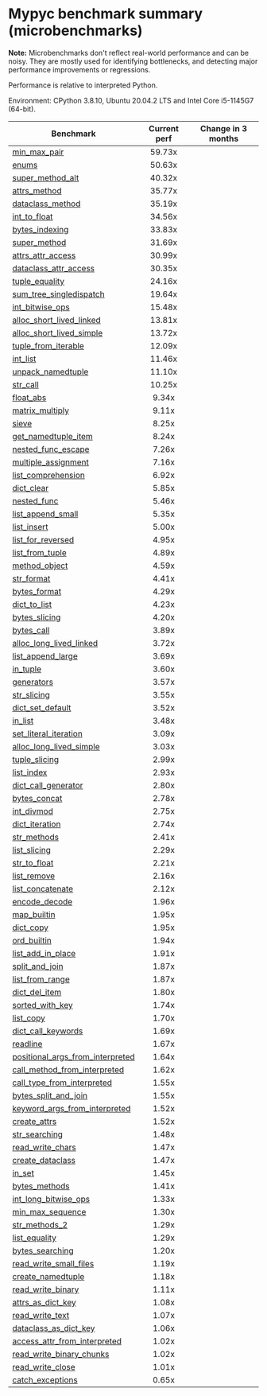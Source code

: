 # Mypyc benchmark summary (microbenchmarks)

**Note:** Microbenchmarks don't reflect real-world performance and can be noisy.
           They are mostly used for identifying bottlenecks, and detecting major performance
           improvements or regressions.

Performance is relative to interpreted Python.

Environment: CPython 3.8.10, Ubuntu 20.04.2 LTS and Intel Core i5-1145G7 (64-bit).

| Benchmark | Current perf | Change in 3 months |
| --- | :---: | :---: |
| [min_max_pair](benchmarks/min_max_pair.md) | 59.73x |  |
| [enums](benchmarks/enums.md) | 50.63x |  |
| [super_method_alt](benchmarks/super_method_alt.md) | 40.32x |  |
| [attrs_method](benchmarks/attrs_method.md) | 35.77x |  |
| [dataclass_method](benchmarks/dataclass_method.md) | 35.19x |  |
| [int_to_float](benchmarks/int_to_float.md) | 34.56x |  |
| [bytes_indexing](benchmarks/bytes_indexing.md) | 33.83x |  |
| [super_method](benchmarks/super_method.md) | 31.69x |  |
| [attrs_attr_access](benchmarks/attrs_attr_access.md) | 30.99x |  |
| [dataclass_attr_access](benchmarks/dataclass_attr_access.md) | 30.35x |  |
| [tuple_equality](benchmarks/tuple_equality.md) | 24.16x |  |
| [sum_tree_singledispatch](benchmarks/sum_tree_singledispatch.md) | 19.64x |  |
| [int_bitwise_ops](benchmarks/int_bitwise_ops.md) | 15.48x |  |
| [alloc_short_lived_linked](benchmarks/alloc_short_lived_linked.md) | 13.81x |  |
| [alloc_short_lived_simple](benchmarks/alloc_short_lived_simple.md) | 13.72x |  |
| [tuple_from_iterable](benchmarks/tuple_from_iterable.md) | 12.09x |  |
| [int_list](benchmarks/int_list.md) | 11.46x |  |
| [unpack_namedtuple](benchmarks/unpack_namedtuple.md) | 11.10x |  |
| [str_call](benchmarks/str_call.md) | 10.25x |  |
| [float_abs](benchmarks/float_abs.md) | 9.34x |  |
| [matrix_multiply](benchmarks/matrix_multiply.md) | 9.11x |  |
| [sieve](benchmarks/sieve.md) | 8.25x |  |
| [get_namedtuple_item](benchmarks/get_namedtuple_item.md) | 8.24x |  |
| [nested_func_escape](benchmarks/nested_func_escape.md) | 7.26x |  |
| [multiple_assignment](benchmarks/multiple_assignment.md) | 7.16x |  |
| [list_comprehension](benchmarks/list_comprehension.md) | 6.92x |  |
| [dict_clear](benchmarks/dict_clear.md) | 5.85x |  |
| [nested_func](benchmarks/nested_func.md) | 5.46x |  |
| [list_append_small](benchmarks/list_append_small.md) | 5.35x |  |
| [list_insert](benchmarks/list_insert.md) | 5.00x |  |
| [list_for_reversed](benchmarks/list_for_reversed.md) | 4.95x |  |
| [list_from_tuple](benchmarks/list_from_tuple.md) | 4.89x |  |
| [method_object](benchmarks/method_object.md) | 4.59x |  |
| [str_format](benchmarks/str_format.md) | 4.41x |  |
| [bytes_format](benchmarks/bytes_format.md) | 4.29x |  |
| [dict_to_list](benchmarks/dict_to_list.md) | 4.23x |  |
| [bytes_slicing](benchmarks/bytes_slicing.md) | 4.20x |  |
| [bytes_call](benchmarks/bytes_call.md) | 3.89x |  |
| [alloc_long_lived_linked](benchmarks/alloc_long_lived_linked.md) | 3.72x |  |
| [list_append_large](benchmarks/list_append_large.md) | 3.69x |  |
| [in_tuple](benchmarks/in_tuple.md) | 3.60x |  |
| [generators](benchmarks/generators.md) | 3.57x |  |
| [str_slicing](benchmarks/str_slicing.md) | 3.55x |  |
| [dict_set_default](benchmarks/dict_set_default.md) | 3.52x |  |
| [in_list](benchmarks/in_list.md) | 3.48x |  |
| [set_literal_iteration](benchmarks/set_literal_iteration.md) | 3.09x |  |
| [alloc_long_lived_simple](benchmarks/alloc_long_lived_simple.md) | 3.03x |  |
| [tuple_slicing](benchmarks/tuple_slicing.md) | 2.99x |  |
| [list_index](benchmarks/list_index.md) | 2.93x |  |
| [dict_call_generator](benchmarks/dict_call_generator.md) | 2.80x |  |
| [bytes_concat](benchmarks/bytes_concat.md) | 2.78x |  |
| [int_divmod](benchmarks/int_divmod.md) | 2.75x |  |
| [dict_iteration](benchmarks/dict_iteration.md) | 2.74x |  |
| [str_methods](benchmarks/str_methods.md) | 2.41x |  |
| [list_slicing](benchmarks/list_slicing.md) | 2.29x |  |
| [str_to_float](benchmarks/str_to_float.md) | 2.21x |  |
| [list_remove](benchmarks/list_remove.md) | 2.16x |  |
| [list_concatenate](benchmarks/list_concatenate.md) | 2.12x |  |
| [encode_decode](benchmarks/encode_decode.md) | 1.96x |  |
| [map_builtin](benchmarks/map_builtin.md) | 1.95x |  |
| [dict_copy](benchmarks/dict_copy.md) | 1.95x |  |
| [ord_builtin](benchmarks/ord_builtin.md) | 1.94x |  |
| [list_add_in_place](benchmarks/list_add_in_place.md) | 1.91x |  |
| [split_and_join](benchmarks/split_and_join.md) | 1.87x |  |
| [list_from_range](benchmarks/list_from_range.md) | 1.87x |  |
| [dict_del_item](benchmarks/dict_del_item.md) | 1.80x |  |
| [sorted_with_key](benchmarks/sorted_with_key.md) | 1.74x |  |
| [list_copy](benchmarks/list_copy.md) | 1.70x |  |
| [dict_call_keywords](benchmarks/dict_call_keywords.md) | 1.69x |  |
| [readline](benchmarks/readline.md) | 1.67x |  |
| [positional_args_from_interpreted](benchmarks/positional_args_from_interpreted.md) | 1.64x |  |
| [call_method_from_interpreted](benchmarks/call_method_from_interpreted.md) | 1.62x |  |
| [call_type_from_interpreted](benchmarks/call_type_from_interpreted.md) | 1.55x |  |
| [bytes_split_and_join](benchmarks/bytes_split_and_join.md) | 1.55x |  |
| [keyword_args_from_interpreted](benchmarks/keyword_args_from_interpreted.md) | 1.52x |  |
| [create_attrs](benchmarks/create_attrs.md) | 1.52x |  |
| [str_searching](benchmarks/str_searching.md) | 1.48x |  |
| [read_write_chars](benchmarks/read_write_chars.md) | 1.47x |  |
| [create_dataclass](benchmarks/create_dataclass.md) | 1.47x |  |
| [in_set](benchmarks/in_set.md) | 1.45x |  |
| [bytes_methods](benchmarks/bytes_methods.md) | 1.41x |  |
| [int_long_bitwise_ops](benchmarks/int_long_bitwise_ops.md) | 1.33x |  |
| [min_max_sequence](benchmarks/min_max_sequence.md) | 1.30x |  |
| [str_methods_2](benchmarks/str_methods_2.md) | 1.29x |  |
| [list_equality](benchmarks/list_equality.md) | 1.29x |  |
| [bytes_searching](benchmarks/bytes_searching.md) | 1.20x |  |
| [read_write_small_files](benchmarks/read_write_small_files.md) | 1.19x |  |
| [create_namedtuple](benchmarks/create_namedtuple.md) | 1.18x |  |
| [read_write_binary](benchmarks/read_write_binary.md) | 1.11x |  |
| [attrs_as_dict_key](benchmarks/attrs_as_dict_key.md) | 1.08x |  |
| [read_write_text](benchmarks/read_write_text.md) | 1.07x |  |
| [dataclass_as_dict_key](benchmarks/dataclass_as_dict_key.md) | 1.06x |  |
| [access_attr_from_interpreted](benchmarks/access_attr_from_interpreted.md) | 1.02x |  |
| [read_write_binary_chunks](benchmarks/read_write_binary_chunks.md) | 1.02x |  |
| [read_write_close](benchmarks/read_write_close.md) | 1.01x |  |
| [catch_exceptions](benchmarks/catch_exceptions.md) | 0.65x |  |
